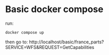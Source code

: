 # Basic docker compose 

run:

```
docker compose up
```

then go to: http://localhost/basic/france_parts?SERVICE=WFS&REQUEST=GetCapabilities

